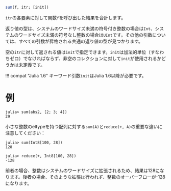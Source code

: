 ```julia
sum(f, itr; [init])
```

`itr`の各要素に対して関数`f`を呼び出した結果を合計します。

返り値の型は、システムのワードサイズ未満の符号付き整数の場合は`Int`、システムのワードサイズ未満の符号なし整数の場合は`UInt`です。その他の引数については、すべての引数が昇格される共通の返り値の型が見つかります。

空の`itr`に対して返される値は`init`で指定できます。`init`は加法的単位（すなわちゼロ）でなければならず、非空のコレクションに対して`init`が使用されるかどうかは未定義です。

!!! compat "Julia 1.6"
    キーワード引数`init`はJulia 1.6以降が必要です。


# 例

```jldoctest
julia> sum(abs2, [2; 3; 4])
29
```

小さな整数のeltypeを持つ配列に対する`sum(A)`と`reduce(+, A)`の重要な違いに注意してください：

```jldoctest
julia> sum(Int8[100, 28])
128

julia> reduce(+, Int8[100, 28])
-128
```

前者の場合、整数はシステムのワードサイズに拡張されるため、結果は128になります。後者の場合、そのような拡張は行われず、整数のオーバーフローが-128になります。
